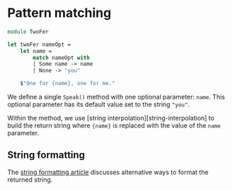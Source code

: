 # Pattern matching

```fsharp
module TwoFer

let twoFer nameOpt =
    let name =
        match nameOpt with
        | Some name -> name
        | None -> "you"

    $"One for {name}, one for me."
```

We define a single `Speak()` method with one optional parameter: `name`.
This optional parameter has its default value set to the string `"you"`.

Within the method, we use [string interpolation][string-interpolation] to build the return string where `{name}` is replaced with the value of the `name` parameter.

## String formatting

The [string formatting article][article-string-formatting] discusses alternative ways to format the returned string.

[article-string-formatting]: https://exercism.org/tracks/fsharp/exercises/two-fer/articles/string-formatting
